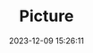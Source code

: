 ---
weight: 1
images:
- /images/edited/126.jpeg
title: Picture
date: 2023-12-09 15:26:11
tags: [luminarneo,work,ilce7m3,elephant]
---